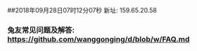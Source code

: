 ##2018年09月28日07时12分07秒 新址: 159.65.20.58
### 兔友常见问题及解答: https://github.com/wanggonging/d/blob/w/FAQ.md
